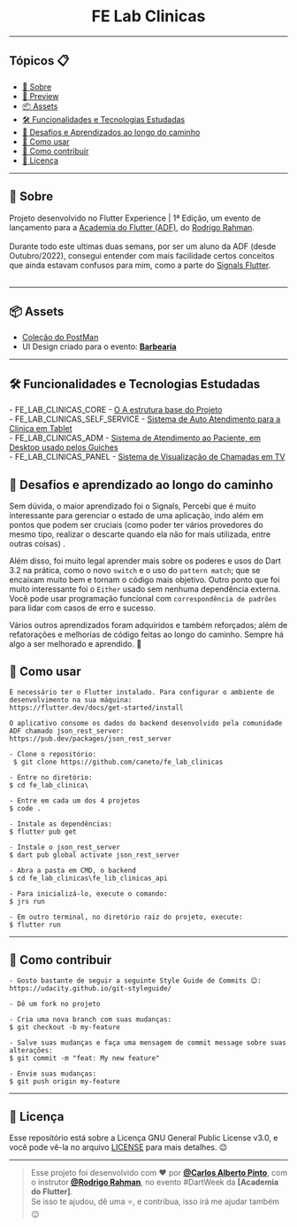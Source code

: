 <h1 align="center">FE Lab Clinicas</h1>

---

<h2>Tópicos 📋</h2>

   <p>

   - [📖 Sobre](#-sobre)
   - [📱 Preview](#-preview)
   - [📦 Assets](#-assets)
   - [🛠️ Funcionalidades e Tecnologias Estudadas](#%EF%B8%8F-funcionalidades-e-tecnologias-estudadas)
   - [🤯 Desafios e Aprendizados ao longo do caminho](#-desafios-e-aprendizados-ao-longo-do-caminho)
   - [🤔 Como usar](#-como-usar)
   - [💪 Como contribuir](#-como-contribuir)
   - [📝 Licença](#-licença)

   </p>

---

<h2>📖 Sobre</h2>

<p>
    Projeto desenvolvido no Flutter Experience | 1ª Edição, um evento de lançamento para a <a href="http://academiadoflutter.com.br/">Academia do Flutter (ADF)</a>, do <a href="https://github.com/rodrigorahman">Rodrigo Rahman</a>.<br><br>
    Durante todo este ultimas duas semans, por ser um aluno da ADF (desde Outubro/2022), consegui entender com mais facilidade certos conceitos que ainda estavam confusos para mim, como a parte do <a href="https://pub.dev/packages/signals_flutter">Signals Flutter</a>.<br>
    <br>
</p>


---

<h2>📦 Assets</h2>

- <a href="https://github.com/caneto/darkweek11_barbearia/blob/main/dw_postman/DW11.postman_collection.json">Coleção do PostMan</a>
- UI Design criado para o evento: <a href="https://github.com/caneto/darkweek11_barbearia/blob/main/DWBarbeshop.fig">**Barbearia**</a>
---   

<h2>🛠️ Funcionalidades e Tecnologias Estudadas</h2>
<p>
- FE_LAB_CLINICAS_CORE - <a href="https://github.com/caneto/fe_lab_clinicas/tree/main/fe_lab_clinicas_core">O A estrutura base do Projeto</a><br/>
- FE_LAB_CLINICAS_SELF_SERVICE - <a href="https://github.com/caneto/fe_lab_clinicas/tree/main/fe_lab_clinicas_self_service">Sistema de Auto Atendimento para a Clinica em Tablet</a><br/>
- FE_LAB_CLINICAS_ADM - <a href="https://github.com/caneto/fe_lab_clinicas/tree/main/fe_lab_clinicas_adm">Sistema de Atendimento ao Paciente, em Desktop usado pelos Guiches</a><br/>
- FE_LAB_CLINICAS_PANEL - <a href="https://github.com/caneto/fe_lab_clinicas/tree/main/fe_lab_clinicas_panel">Sistema de Visualização de Chamadas em TV</a><br/>   
</p>

<h2>🤯 Desafios e aprendizado ao longo do caminho</h2>

Sem dúvida, o maior aprendizado foi o Signals, Percebi que é muito interessante para gerenciar o estado de uma aplicação, indo além em pontos que podem ser cruciais (como poder ter vários provedores do mesmo tipo, realizar o descarte quando ela não for mais utilizada, entre outras coisas) .

Além disso, foi muito legal aprender mais sobre os poderes e usos do Dart 3.2 na prática, como o novo `switch` e o uso do `pattern match`; que se encaixam muito bem e tornam o código mais objetivo. Outro ponto que foi muito interessante foi o `Either` usado sem nenhuma dependência externa. Você pode usar programação funcional com `correspondência de padrões` para lidar com casos de erro e sucesso.

Vários outros aprendizados foram adquiridos e também reforçados; além de refatorações e melhorias de código feitas ao longo do caminho. Sempre há algo a ser melhorado e aprendido. 🚀
</p>

<h2>🤔 Como usar</h2>

   ```
   É necessário ter o Flutter instalado. Para configurar o ambiente de desenvolvimento na sua máquina:
   https://flutter.dev/docs/get-started/install

   O aplicativo consome os dados do backend desenvolvido pela comunidade ADF chamado json_rest_server:
   https://pub.dev/packages/json_rest_server

   - Clone o repositório:
    $ git clone https://github.com/caneto/fe_lab_clinicas

   - Entre no diretório:
   $ cd fe_lab_clinica\

   - Entre em cada um dos 4 projetos
   $ code .

   - Instale as dependências:
   $ flutter pub get

   - Instale o json_rest_server
   $ dart pub global activate json_rest_server

   - Abra a pasta em CMD, o backend
   $ cd fe_lab_clinicas\fe_lib_clinicas_api

   - Para inicializá-lo, execute o comando:
   $ jrs run

   - Em outro terminal, no diretório raiz do projeto, execute:
   $ flutter run
   ```

---

<h2>💪 Como contribuir</h2>

   ```
   - Gosto bastante de seguir a seguinte Style Guide de Commits 😊:
   https://udacity.github.io/git-styleguide/

   - Dê um fork no projeto 

   - Cria uma nova branch com suas mudanças:
   $ git checkout -b my-feature

   - Salve suas mudanças e faça uma mensagem de commit message sobre suas alterações:
   $ git commit -m "feat: My new feature"

   - Envie suas mudanças:
   $ git push origin my-feature
   ```

---

<h2>📝 Licença</h2>

<p>
   Esse repositório está sobre a Licença GNU General Public License v3.0, e você pode vê-la no arquivo <a href="https://github.com/caneto/darkweek9_vakinha_burger/blob/main/LICENSE">LICENSE</a> para mais detalhes. 😉
</p>


---

   >Esse projeto foi desenvolvido com ❤️ por **[@Carlos Alberto Pinto](https://www.linkedin.com/in/canetorj/)**, com o instrutor **[@Rodrigo Rahman](https://br.linkedin.com/in/rodrigo-rahman)**, no evento #DartWeek da **[Academia do Flutter]**.<br>
   Se isso te ajudou, dê uma ⭐, e contribua, isso irá me ajudar também 😉


